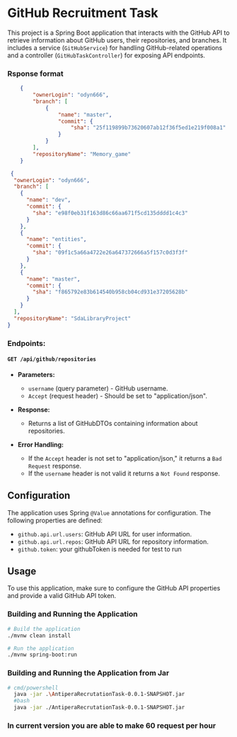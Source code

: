 # GitHub Recruitment Task

This project is a Spring Boot application that interacts with the GitHub API to retrieve information about GitHub users, their repositories, and branches. It includes a service (`GitHubService`) for handling GitHub-related operations and a controller (`GitHubTaskController`) for exposing API endpoints.

### Rsponse format
```json
    {
        "ownerLogin": "odyn666",
        "branch": [
            {
                "name": "master",
                "commit": {
                    "sha": "25f119899b73620607ab12f36f5ed1e219f008a1"
                }
            }
        ],
        "repositoryName": "Memory_game"
    }
```
```json
 {
  "ownerLogin": "odyn666",
  "branch": [
    {
      "name": "dev",
      "commit": {
        "sha": "e98f0eb31f163d86c66aa671f5cd135dddd1c4c3"
      }
    },
    {
      "name": "entities",
      "commit": {
        "sha": "09f1c5a66a4722e26a647372666a5f157c0d3f3f"
      }
    },
    {
      "name": "master",
      "commit": {
        "sha": "f865792e83b614540b958cb04cd931e37205628b"
      }
    }
  ],
  "repositoryName": "SdaLibraryProject"
}

```

### Endpoints:

#### `GET /api/github/repositories`

- **Parameters:**
    - `username` (query parameter) - GitHub username.
    - `Accept` (request header) - Should be set to "application/json".

- **Response:**
    - Returns a list of GitHubDTOs containing information about repositories.

- **Error Handling:**
    - If the `Accept` header is not set to "application/json," it returns a `Bad Request` response.
    - If the `username` header is not valid  it returns a `Not Found` response.

## Configuration

The application uses Spring `@Value` annotations for configuration. The following properties are defined:
- `github.api.url.users`: GitHub API URL for user information.
- `github.api.url.repos`: GitHub API URL for repository information.
- `github.token`: your githubToken is needed for test to run

## Usage

To use this application, make sure to configure the GitHub API properties and provide a valid GitHub API token.

### Building and Running the Application 

```bash
# Build the application
./mvnw clean install

# Run the application
./mvnw spring-boot:run
```
### Building and Running the Application from Jar
```bash
# cmd/powershell
  java -jar .\AntiperaRecrutationTask-0.0.1-SNAPSHOT.jar
  #bash
  java -jar ./AntiperaRecrutationTask-0.0.1-SNAPSHOT.jar

```
### In current version you are able to make 60 request per hour

